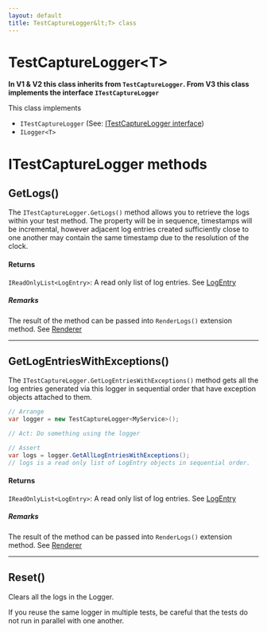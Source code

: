 ```yaml
---
layout: default
title: TestCaptureLogger&lt;T> class
---
```


# TestCaptureLogger&lt;T>

**In V1 & V2 this class inherits from `TestCaptureLogger`. From V3 this class implements the interface `ITestCaptureLogger`**

This class implements
* `ITestCaptureLogger` (See: [ITestCaptureLogger interface](i-test-capture-logger-interface.md))
* `ILogger<T>`

# ITestCaptureLogger methods

## GetLogs()

The `ITestCaptureLogger.GetLogs()` method allows you to retrieve the logs within your test method. The property will be in sequence, timestamps will be incremental, however adjacent log entries created sufficiently close to one another may contain the same timestamp due to the resolution of the clock.

#### Returns

`IReadOnlyList<LogEntry>`: A read only list of log entries. See [LogEntry](log-entry.md)

##### Remarks

The result of the method can be passed into `RenderLogs()` extension method. See [Renderer](log-entry-renderer-extensions.md)


---
## GetLogEntriesWithExceptions()

The `ITestCaptureLogger.GetLogEntriesWithExceptions()` method gets all the log entries generated via this logger in sequential order that have exception objects attached to them.

```csharp
// Arrange
var logger = new TestCaptureLogger<MyService>();

// Act: Do something using the logger

// Assert
var logs = logger.GetAllLogEntriesWithExceptions();
// logs is a read only list of LogEntry objects in sequential order.
```

#### Returns

`IReadOnlyList<LogEntry>`: A read only list of log entries. See [LogEntry](log-entry.md)

##### Remarks

The result of the method can be passed into `RenderLogs()` extension method. See [Renderer](log-entry-renderer-extensions.md)

---
## Reset()

Clears all the logs in the Logger.

If you reuse the same logger in multiple tests, be careful that the tests do not run in parallel with one another.